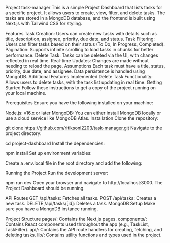 Project task-manager
This is a simple Project Dashboard that lists tasks for a specific project. It allows users to create, view, filter, and delete tasks. The tasks are stored in a MongoDB database, and the frontend is built using Next.js with Tailwind CSS for styling.

Features
Task Creation: Users can create new tasks with details such as title, description, assignee, priority, due date, and status.
Task Filtering: Users can filter tasks based on their status (To Do, In Progress, Completed).
Pagination: Supports infinite scrolling to load tasks in chunks for better performance.
Delete Task: Tasks can be deleted via the UI, with changes reflected in real time.
Real-time Updates: Changes are made without needing to reload the page.
Assumptions
Each task must have a title, status, priority, due date, and assignee.
Data persistence is handled using MongoDB.
Additional Features Implemented
Delete Task Functionality: Allows users to delete tasks, with the task list updating in real time.
Getting Started
Follow these instructions to get a copy of the project running on your local machine.

Prerequisites
Ensure you have the following installed on your machine:

Node.js: v16.x or later
MongoDB: You can either install MongoDB locally or use a cloud service like MongoDB Atlas.
Installation
Clone the repository:

git clone https://github.com/ritiksoni2203/task-manager.git
Navigate to the project directory:

cd project-dashboard
Install the dependencies:

npm install
Set up environment variables:

Create a .env.local file in the root directory and add the following:

Running the Project
Run the development server:

npm run dev
Open your browser and navigate to http://localhost:3000. The Project Dashboard should be running.

API Routes
GET /api/tasks: Fetches all tasks.
POST /api/tasks: Creates a new task.
DELETE /api/tasks/[id]: Deletes a task.
MongoDB Setup
Make sure you have a MongoDB instance running.

Project Structure
pages/: Contains the Next.js pages.
components/: Contains React components used throughout the app (e.g., TaskList, TaskFilter).
api/: Contains the API route handlers for creating, fetching, and deleting tasks.
lib/: Contains utility functions and types used in the project.
